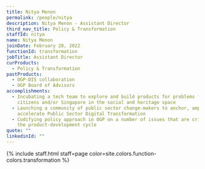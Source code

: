 ```yaml
---
title: Nitya Menon
permalink: /people/nitya
description: Nitya Menon - Assistant Director
third_nav_title: Policy & Transformation
staffId: nitya
name: Nitya Menon
joinDate: February 28, 2022
functionId: transformation
jobTitle: Assistant Director
curProducts:
  - Policy & Transformation
pastProducts:
  - OGP-DIS collaboration
  - OGP Board of Advisors
accomplishments:
  - Incubating a tech team to explore and build products for problems facing
    citizens and/or Singapore in the social and heritage space
  - Launching a community of public sector change-makers to anchor, amplify and
    accelerate Public Sector Digital Transformation
  - Codifying policy approach in OGP on a number of issues that are critical for
    the product-development cycle
quote: ""
linkedinId: ""
---
```


{% include staff.html staff=page color=site.colors.function-colors.transformation %}
